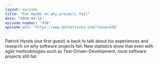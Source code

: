 ```yaml
---
layout: episode
title: "Pat Hynds on why projects fail"
date: "2009-04-16"
episode_number: "438"
episode_url: "https://www.dotnetrocks.com/?show=438"
---
```


Patrick Hynds (our first guest) is back to talk about his experiences and research on why software projects fail. New statistics show that even with agile methodologies such as Test-Driven-Development, most software projects still fail.
